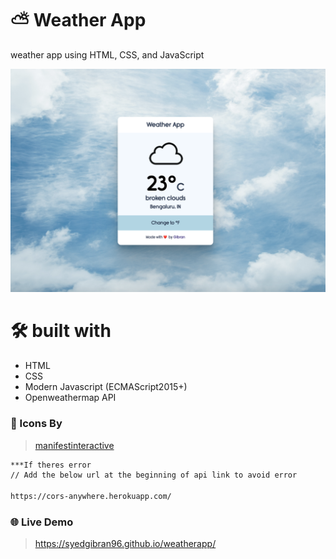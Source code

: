 # ⛅️ Weather App

weather app using HTML, CSS, and JavaScript

![ss](./images/ss.png)

# 🛠 built with
- HTML
- CSS
- Modern Javascript (ECMAScript2015+)
- Openweathermap API

### 🎨 Icons By 
> [manifestinteractive](https://github.com/manifestinteractive/weather-underground-icons)


```bash
***If theres error
// Add the below url at the beginning of api link to avoid error 

https://cors-anywhere.herokuapp.com/
```

### 🌐 Live Demo
> https://syedgibran96.github.io/weatherapp/
